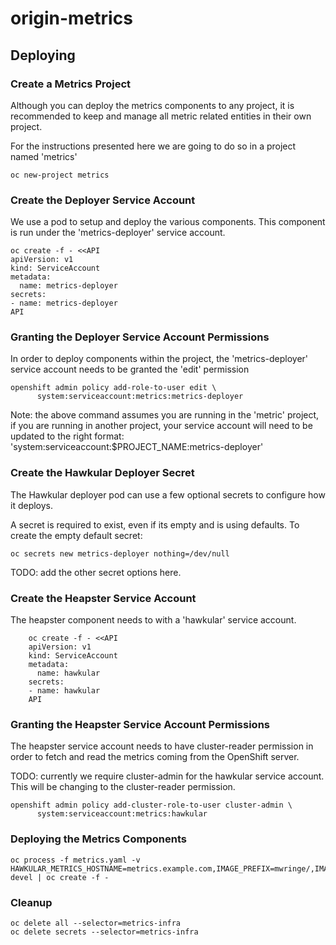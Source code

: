 # origin-metrics

## Deploying


### Create a Metrics Project

Although you can deploy the metrics components to any project, it is recommended to keep and manage all metric related entities in their own project.

For the instructions presented here we are going to do so in a project named 'metrics'

	oc new-project metrics

### Create the Deployer Service Account

We use a pod to setup and deploy the various components. This component is run under the 'metrics-deployer' service account.

	oc create -f - <<API
	apiVersion: v1
	kind: ServiceAccount
	metadata:
	  name: metrics-deployer
	secrets:
	- name: metrics-deployer
	API

### Granting the Deployer Service Account Permissions

In order to deploy components within the project, the 'metrics-deployer' service account needs to be granted the 'edit' permission

	openshift admin policy add-role-to-user edit \
          system:serviceaccount:metrics:metrics-deployer

Note: the above command assumes you are running in the 'metric' project, if you are running in another project, your service account will need to be updated to the right format: 'system:serviceaccount:$PROJECT_NAME:metrics-deployer'

### Create the Hawkular Deployer Secret

The Hawkular deployer pod can use a few optional secrets to configure how it deploys.

A secret is required to exist, even if its empty and is using defaults. To create the empty default secret:

	oc secrets new metrics-deployer nothing=/dev/null

TODO: add the other secret options here.

### Create the Heapster Service Account

The heapster component needs to with a 'hawkular' service account. 

        oc create -f - <<API
        apiVersion: v1
        kind: ServiceAccount
        metadata:
          name: hawkular
        secrets:
        - name: hawkular
        API

### Granting the Heapster Service Account Permissions

The heapster service account needs to have cluster-reader permission in order to fetch and read the metrics coming from the OpenShift server.

TODO: currently we require cluster-admin for the hawkular service account. This will be changing to the cluster-reader permission.

	openshift admin policy add-cluster-role-to-user cluster-admin \
          system:serviceaccount:metrics:hawkular

### Deploying the Metrics Components

	oc process -f metrics.yaml -v HAWKULAR_METRICS_HOSTNAME=metrics.example.com,IMAGE_PREFIX=mwringe/,IMAGE_VERSION=0.1-devel | oc create -f -

### Cleanup

	oc delete all --selector=metrics-infra
	oc delete secrets --selector=metrics-infra


